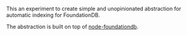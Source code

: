 This an experiment to create simple and unopinionated abstraction for automatic indexing for FoundationDB.

The abstraction is built on top of [node-foundationdb](https://github.com/josephg/node-foundationdb).

